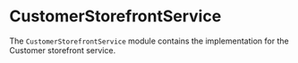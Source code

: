 # CustomerStorefrontService

The `CustomerStorefrontService` module contains the implementation for the Customer storefront service.
